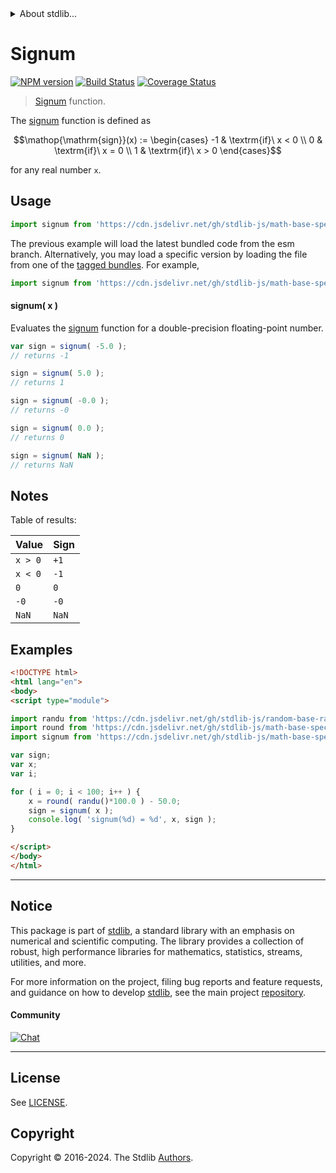 <!--

@license Apache-2.0

Copyright (c) 2018 The Stdlib Authors.

Licensed under the Apache License, Version 2.0 (the "License");
you may not use this file except in compliance with the License.
You may obtain a copy of the License at

   http://www.apache.org/licenses/LICENSE-2.0

Unless required by applicable law or agreed to in writing, software
distributed under the License is distributed on an "AS IS" BASIS,
WITHOUT WARRANTIES OR CONDITIONS OF ANY KIND, either express or implied.
See the License for the specific language governing permissions and
limitations under the License.

-->


<details>
  <summary>
    About stdlib...
  </summary>
  <p>We believe in a future in which the web is a preferred environment for numerical computation. To help realize this future, we've built stdlib. stdlib is a standard library, with an emphasis on numerical and scientific computation, written in JavaScript (and C) for execution in browsers and in Node.js.</p>
  <p>The library is fully decomposable, being architected in such a way that you can swap out and mix and match APIs and functionality to cater to your exact preferences and use cases.</p>
  <p>When you use stdlib, you can be absolutely certain that you are using the most thorough, rigorous, well-written, studied, documented, tested, measured, and high-quality code out there.</p>
  <p>To join us in bringing numerical computing to the web, get started by checking us out on <a href="https://github.com/stdlib-js/stdlib">GitHub</a>, and please consider <a href="https://opencollective.com/stdlib">financially supporting stdlib</a>. We greatly appreciate your continued support!</p>
</details>

# Signum

[![NPM version][npm-image]][npm-url] [![Build Status][test-image]][test-url] [![Coverage Status][coverage-image]][coverage-url] <!-- [![dependencies][dependencies-image]][dependencies-url] -->

> [Signum][signum] function.

<section class="intro">

The [signum][signum] function is defined as

<!-- <equation class="equation" label="eq:signum_function" align="center" raw="\operatorname{sign}(x) := \begin{cases} -1 & \textrm{if}\ x < 0 \\ 0 & \textrm{if}\ x = 0 \\ 1 & \textrm{if}\ x > 0 \end{cases}" alt="Signum function"> -->

```math
\mathop{\mathrm{sign}}(x) := \begin{cases} -1 & \textrm{if}\ x < 0 \\ 0 & \textrm{if}\ x = 0 \\ 1 & \textrm{if}\ x > 0 \end{cases}
```

<!-- <div class="equation" align="center" data-raw-text="\operatorname{sign}(x) := \begin{cases} -1 &amp; \textrm{if}\ x &lt; 0 \\ 0 &amp; \textrm{if}\ x = 0 \\ 1 &amp; \textrm{if}\ x &gt; 0 \end{cases}" data-equation="eq:signum_function">
    <img src="https://cdn.jsdelivr.net/gh/stdlib-js/stdlib@bb29798906e119fcb2af99e94b60407a270c9b32/lib/node_modules/@stdlib/math/base/special/signum/docs/img/equation_signum_function.svg" alt="Signum function">
    <br>
</div> -->

<!-- </equation> -->

for any real number `x`.

</section>

<!-- /.intro -->



<section class="usage">

## Usage

```javascript
import signum from 'https://cdn.jsdelivr.net/gh/stdlib-js/math-base-special-signum@esm/index.mjs';
```
The previous example will load the latest bundled code from the esm branch. Alternatively, you may load a specific version by loading the file from one of the [tagged bundles](https://github.com/stdlib-js/math-base-special-signum/tags). For example,

```javascript
import signum from 'https://cdn.jsdelivr.net/gh/stdlib-js/math-base-special-signum@v0.2.1-esm/index.mjs';
```

#### signum( x )

Evaluates the [signum][signum] function for a double-precision floating-point number.

```javascript
var sign = signum( -5.0 );
// returns -1

sign = signum( 5.0 );
// returns 1

sign = signum( -0.0 );
// returns -0

sign = signum( 0.0 );
// returns 0

sign = signum( NaN );
// returns NaN
```

</section>

<!-- /.usage -->

<section class="notes">

## Notes

Table of results:

| Value   | Sign  |
| ------- | ----- |
| `x > 0` | `+1`  |
| `x < 0` | `-1`  |
| `0`     | `0`   |
| `-0`    | `-0`  |
| `NaN`   | `NaN` |

</section>

<!-- /.notes -->

<section class="examples">

## Examples

<!-- eslint no-undef: "error" -->

```html
<!DOCTYPE html>
<html lang="en">
<body>
<script type="module">

import randu from 'https://cdn.jsdelivr.net/gh/stdlib-js/random-base-randu@esm/index.mjs';
import round from 'https://cdn.jsdelivr.net/gh/stdlib-js/math-base-special-round@esm/index.mjs';
import signum from 'https://cdn.jsdelivr.net/gh/stdlib-js/math-base-special-signum@esm/index.mjs';

var sign;
var x;
var i;

for ( i = 0; i < 100; i++ ) {
    x = round( randu()*100.0 ) - 50.0;
    sign = signum( x );
    console.log( 'signum(%d) = %d', x, sign );
}

</script>
</body>
</html>
```

</section>

<!-- /.examples -->

<!-- C interface documentation. -->



<!-- Section for related `stdlib` packages. Do not manually edit this section, as it is automatically populated. -->

<section class="related">

</section>

<!-- /.related -->

<!-- Section for all links. Make sure to keep an empty line after the `section` element and another before the `/section` close. -->


<section class="main-repo" >

* * *

## Notice

This package is part of [stdlib][stdlib], a standard library with an emphasis on numerical and scientific computing. The library provides a collection of robust, high performance libraries for mathematics, statistics, streams, utilities, and more.

For more information on the project, filing bug reports and feature requests, and guidance on how to develop [stdlib][stdlib], see the main project [repository][stdlib].

#### Community

[![Chat][chat-image]][chat-url]

---

## License

See [LICENSE][stdlib-license].


## Copyright

Copyright &copy; 2016-2024. The Stdlib [Authors][stdlib-authors].

</section>

<!-- /.stdlib -->

<!-- Section for all links. Make sure to keep an empty line after the `section` element and another before the `/section` close. -->

<section class="links">

[npm-image]: http://img.shields.io/npm/v/@stdlib/math-base-special-signum.svg
[npm-url]: https://npmjs.org/package/@stdlib/math-base-special-signum

[test-image]: https://github.com/stdlib-js/math-base-special-signum/actions/workflows/test.yml/badge.svg?branch=v0.2.1
[test-url]: https://github.com/stdlib-js/math-base-special-signum/actions/workflows/test.yml?query=branch:v0.2.1

[coverage-image]: https://img.shields.io/codecov/c/github/stdlib-js/math-base-special-signum/main.svg
[coverage-url]: https://codecov.io/github/stdlib-js/math-base-special-signum?branch=main

<!--

[dependencies-image]: https://img.shields.io/david/stdlib-js/math-base-special-signum.svg
[dependencies-url]: https://david-dm.org/stdlib-js/math-base-special-signum/main

-->

[chat-image]: https://img.shields.io/gitter/room/stdlib-js/stdlib.svg
[chat-url]: https://app.gitter.im/#/room/#stdlib-js_stdlib:gitter.im

[stdlib]: https://github.com/stdlib-js/stdlib

[stdlib-authors]: https://github.com/stdlib-js/stdlib/graphs/contributors

[umd]: https://github.com/umdjs/umd
[es-module]: https://developer.mozilla.org/en-US/docs/Web/JavaScript/Guide/Modules

[deno-url]: https://github.com/stdlib-js/math-base-special-signum/tree/deno
[deno-readme]: https://github.com/stdlib-js/math-base-special-signum/blob/deno/README.md
[umd-url]: https://github.com/stdlib-js/math-base-special-signum/tree/umd
[umd-readme]: https://github.com/stdlib-js/math-base-special-signum/blob/umd/README.md
[esm-url]: https://github.com/stdlib-js/math-base-special-signum/tree/esm
[esm-readme]: https://github.com/stdlib-js/math-base-special-signum/blob/esm/README.md
[branches-url]: https://github.com/stdlib-js/math-base-special-signum/blob/main/branches.md

[stdlib-license]: https://raw.githubusercontent.com/stdlib-js/math-base-special-signum/main/LICENSE

[signum]: https://en.wikipedia.org/wiki/Sign_function

</section>

<!-- /.links -->
